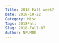 ```yaml
---
Title: 2018 Fall week7
Date: 2018-10-22
Category: Misc
Tags: 2018Fall
Slug: 2018-Fall-07
Author: NFUMDE
---
```

